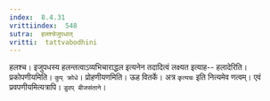 ```yaml
---
index:  8.4.31
vrittiindex:  548
sutra:  हलश्चेजुपधात्
vritti:  tattvabodhini 
---
```


हलश्च। इजुपधस्य हलन्तत्वाऽव्यभिचाराद्धल इत्यनेन तदादित्वं लक्ष्यत इत्याह-- हलादेरिति। प्रकोपणीयमिति। `कुप् क्रोधे`। प्रोहणीयणमिति। ऊह वितर्के। अत्र `कृत्यचः` इति नित्यमेव णत्वम्। एवं प्रवपणीयमित्यत्रापि। `डुवप् बीजसंताने`। 

